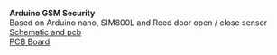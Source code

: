 **Arduino GSM Security** <br />
Based on Arduino nano, SIM800L and Reed door open / close sensor<br />
[Schematic and pcb](https://easyeda.com/robocoderd/gsmsecurity/) <br />
[PCB Board](https://github.com/buinich-bohdan/GSM-Security-Arduino/blob/master/img/pcbboard.png)
